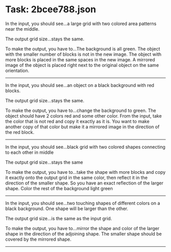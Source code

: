# Task: 2bcee788.json

In the input, you should see...a large grid with two colored area patterns near the middle.

The output grid size...stays the same.

To make the output, you have to...The background is all green.  The object with the smaller number of blocks is not in the new image. The object with more blocks is placed in the same spaces in the new image.  A mirrored image of the object is placed right next to the original object on the same orientation.

---

In the input, you should see...an object on a black background with red blocks.

The output grid size...stays the same.

To make the output, you have to...change the background to green. The object should have 2 colors red and some other color. From the input, take the color that is not red and copy it exactly as it is. You want to make another copy of that color but make it a mirrored image in the direction of the red block.

---

In the input, you should see...black grid with two colored shapes connecting to each other in middle

The output grid size...stays the same

To make the output, you have to...take the shape with more blocks and copy it exactly onto the output grid in the same color, then reflect it in the direction of the smaller shape. So you have an exact reflection of the larger shape. Color the rest of the background light green

---

In the input, you should see...two touching shapes of different colors on a black background. One shape will be larger than the other.

The output grid size...is the same as the input grid.

To make the output, you have to...mirror the shape and color of the larger shape in the direction of the adjoining shape. The smaller shape should be covered by the mirrored shape.

---

